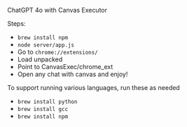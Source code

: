 ChatGPT 4o with Canvas Executor

Steps:

- `brew install npm`
- `node server/app.js`
- Go to `chrome://extensions/`
- Load unpacked
- Point to CanvasExec/chrome_ext
- Open any chat with canvas and enjoy!


To support running various languages, run these as needed
- `brew install python`
- `brew install gcc`
- `brew install npm`